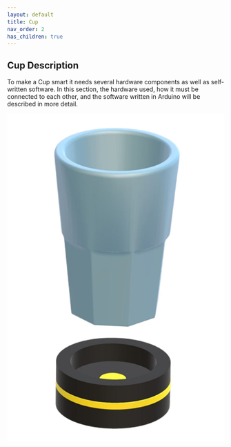 ```yaml
---
layout: default
title: Cup
nav_order: 2
has_children: true
---
```


## Cup Description

To make a Cup smart it needs several hardware components as well as self-written software. 
In this section, the hardware used, how it must be connected to each other, 
and the software written in Arduino will be described in more detail.

![3D scetch of the cup](../../assets/images/case3D.JPG)